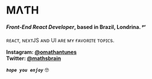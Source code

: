 # MΛƬΗ

#### _Front-End React Developer_, based in Brazil, Londrina. ᵖʳ

ʀᴇᴀᴄᴛ, ɴᴇxᴛJS ᴀɴᴅ UI ᴀʀᴇ ᴍʏ ғᴀᴠᴏʀɪᴛᴇ ᴛᴏᴘɪᴄs.

**Instagram: [@omathantunes](https://instagram.com/omathantunes)** <br>
**Twitter: [@mathsbrain](https://twitter.com/omath_dev)**

**_`hope you enjoy`_** 🤓
